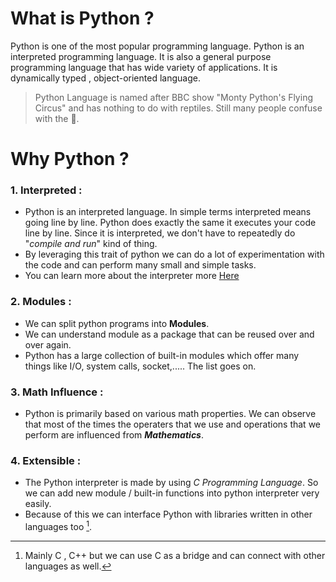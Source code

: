 # What is Python ?

Python is one of the most popular programming language. Python is an interpreted programming language. 
It is also a general purpose programming language that has wide variety of applications. It is dynamically typed , object-oriented language.

> Python Language is named after BBC show "Monty Python's Flying Circus" and has nothing to do with reptiles. Still many people confuse with the :snake:.


# Why Python ?

### 1. Interpreted :
+ Python is an interpreted language. In simple terms interpreted means going line by line. Python does exactly the same it executes your code line by line. Since it is interpreted, we don't have to repeatedly do "_compile and run_" kind of thing.
+ By leveraging this trait of python we can do a lot of experimentation with the code and can perform many small and simple tasks.
+ You can learn more about the interpreter more [Here](chapter_02.md)

### 2. Modules :
+ We can split python programs into **Modules**.
+ We can understand module as a package that can be reused over and over again.
+ Python has a large collection of built-in modules which offer many things like I/O, system calls, socket,..... The list goes on.

### 3. Math Influence :
+ Python is primarily based on various math properties. We can observe that most of the times the operaters that we use and operations that we perform are influenced from **_Mathematics_**.


### 4. Extensible :
+ The Python interpreter is made by using _C Programming Language_. So we can add new module / built-in functions into python interpreter very easily.
+ Because of this we can interface Python with libraries written in other languages too [^1].


[^1]: Mainly C , C++ but we can use C as a bridge and can connect with other languages as well.